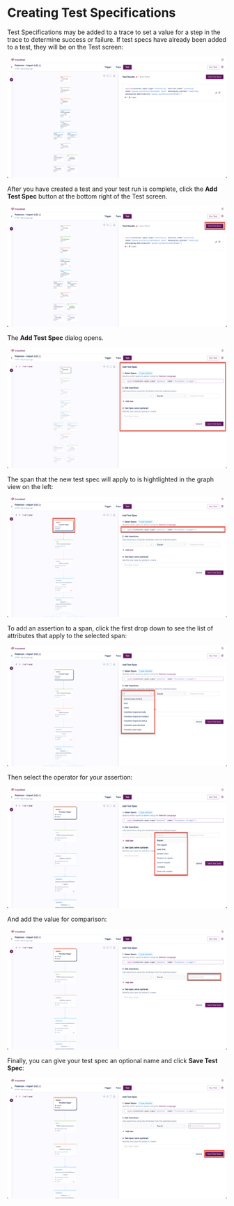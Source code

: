 # Creating Test Specifications

Test Specifications may be added to a trace to set a value for a step in the trace to determine success or failure. If test specs have already been added to a test, they will be on the Test screen:

![Test Spec List](../img/test-spec-list-0.6.png)

After you have created a test and your test run is complete, click the **Add Test Spec** button at the bottom right of the Test screen.

![Add Test Spec](../img/add-test-spec-0.6.png)

The **Add Test Spec** dialog opens.

![Create Test Spec](../img/create-test-spec-0.6.png)

The span that the new test spec will apply to is hightlighted in the graph view on the left:

![Selected Span](../img/selected-span-0.6.png)

To add an assertion to a span, click the first drop down to see the list of attributes that apply to the selected span:

![Assertion Attributes](../img/assertion-attributes-0.6.png)

Then select the operator for your assertion:

![Assertion Operators](../img/assertion-operators-0.6.png)

And add the value for comparison:

![Assertion Values](../img/assertion-values-0.6.png)

Finally, you can give your test spec an optional name and click **Save Test Spec**:

![Save Test Spec](../img/save-test-spec-0.6.png)


<!--- You can also create assertions by hovering over the **+** sign to the right of an attribute in the trace. 

![Add Assertion Hover](../img/add-assertion-hover-0.6.png)

This will populate the assertion with the correct information for that attribute.

![Add Assertion Hover Details](../img/add-assertion-hover-details-0.6.png)

The **Filter** field allows for limiting the spans affected by the assertion.

![Filter Assertion](../img/assertion-filter-0.6.png)

Use the **Advanced mode** toggle switch to use the wizard or the query language to create the span selector:

![Span Selector Advanced Mode](../img/span-advanced-mode-0.6.png)

![Span Selector Advanced Mode](../img/span-advanced-mode-0.6.gif)

<!--- To see adding assertions in action, please watch <Add link to video> --->
